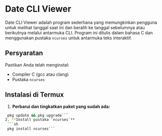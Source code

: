 # Date CLI Viewer

Date CLI Viewer adalah program sederhana yang memungkinkan pengguna untuk melihat tanggal saat ini dan beralih ke tanggal sebelumnya atau berikutnya melalui antarmuka CLI. Program ini ditulis dalam bahasa C dan menggunakan pustaka `ncurses` untuk antarmuka teks interaktif.

## Persyaratan

Pastikan Anda telah menginstal:
- Compiler C (gcc atau clang)
- Pustaka `ncurses`

## Instalasi di Termux

1. **Perbarui dan tingkatkan paket yang sudah ada:**
```sh
 pkg update && pkg upgrade```
2. **Install pustaka `ncurses`**
 ```sh
 pkg install ncurses```
